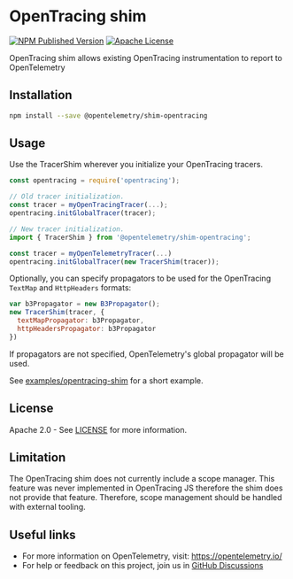 # OpenTracing shim

[![NPM Published Version][npm-img]][npm-url]
[![Apache License][license-image]][license-image]

OpenTracing shim allows existing OpenTracing instrumentation to report to OpenTelemetry

## Installation

```bash
npm install --save @opentelemetry/shim-opentracing
```

## Usage

Use the TracerShim wherever you initialize your OpenTracing tracers.

```javascript
const opentracing = require('opentracing');

// Old tracer initialization.
const tracer = myOpenTracingTracer(...);
opentracing.initGlobalTracer(tracer);

// New tracer initialization.
import { TracerShim } from '@opentelemetry/shim-opentracing';

const tracer = myOpenTelemetryTracer(...)
opentracing.initGlobalTracer(new TracerShim(tracer));

```

Optionally, you can specify propagators to be used for the OpenTracing `TextMap` and `HttpHeaders` formats:

```javascript
var b3Propagator = new B3Propagator();
new TracerShim(tracer, {
  textMapPropagator: b3Propagator,
  httpHeadersPropagator: b3Propagator
})
```

If propagators are not specified, OpenTelemetry's global propagator will be used.

See [examples/opentracing-shim](https://github.com/open-telemetry/opentelemetry-js/tree/main/examples/opentracing-shim) for a short example.

## License

Apache 2.0 - See [LICENSE][license-url] for more information.

## Limitation

The OpenTracing shim does not currently include a scope manager. 
This feature was never implemented in OpenTracing JS therefore the
shim does not provide that feature.
Therefore, scope management should be handled with external tooling.

## Useful links

- For more information on OpenTelemetry, visit: <https://opentelemetry.io/>
- For help or feedback on this project, join us in [GitHub Discussions][discussions-url]

[discussions-url]: https://github.com/open-telemetry/opentelemetry-js/discussions
[license-url]: https://github.com/open-telemetry/opentelemetry-js/blob/main/LICENSE
[license-image]: https://img.shields.io/badge/license-Apache_2.0-green.svg?style=flat
[npm-url]: https://www.npmjs.com/package/@opentelemetry/shim-opentracing
[npm-img]: https://badge.fury.io/js/%40opentelemetry%2Fshim-opentracing.svg
